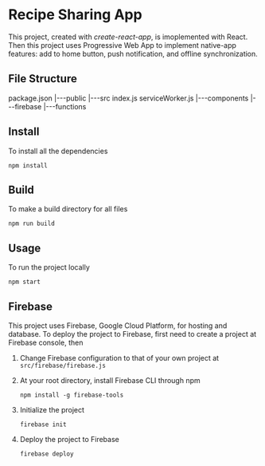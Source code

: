 # Recipe Sharing App
This project, created with *create-react-app*, is imoplemented with React. Then this project uses Progressive Web App to implement native-app features: add to home button, push notification, and offline synchronization. 

## File Structure
package.json
|---public
|---src
    index.js
    serviceWorker.js
    |---components
    |---firebase
|---functions



## Install
To install all the dependencies 
  ```
  npm install
  ```

## Build
To make a build directory for all files

  ```
  npm run build
  ```

## Usage
To run the project locally

  ```
  npm start
  ```

## Firebase

This project uses Firebase, Google Cloud Platform, for hosting and database. To deploy the project to Firebase, first need to create a project at Firebase console, then

1. Change Firebase configuration to that of your own project at `src/firebase/firebase.js`

2. At your root directory, install Firebase CLI through npm

    ```
    npm install -g firebase-tools    
    ```

3. Initialize the project 

    ```
    firebase init    
    ```

4. Deploy the project to Firebase 

    ```
    firebase deploy    
    ```

